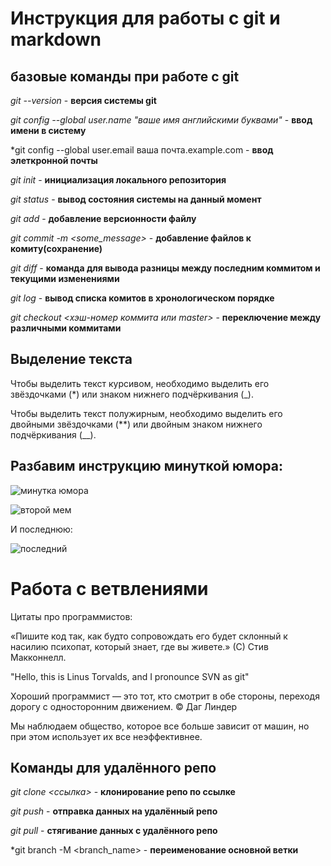 # Инструкция для работы с git и markdown

## базовые команды при работе с git


*git --version*  -  **версия системы git**

*git config --global user.name "ваше имя английскими буквами"* - **ввод имени в систему**

*git config --global user.email ваша почта.example.com - **ввод элеткронной почты**

*git init* - **инициализация локального репозитория**

*git status* - **вывод состояния системы на данный момент**

*git add* - **добавление версионности файлу**

*git commit -m <some_message>* - **добавление файлов к комиту(сохранение)**

*git diff* - **команда для вывода разницы между последним коммитом и текущими изменениями**

*git log* - **вывод списка комитов в хронологическом порядке**

*git checkout <хэш-номер коммита или master>* - **переключение между различными коммитами**

## Выделение текста

Чтобы выделить текст курсивом, необходимо выделить его звёздочками (*) или знаком нижнего подчёркивания (_). 

Чтобы  выделить текст полужирным, необходимо выделить его двойными звёздочками (**) или двойным знаком нижнего подчёркивания (__). 

## Разбавим инструкцию минуткой юмора:

![минутка юмора](image.jpeg)

![второй мем](image_1.jpeg)

И последнюю:

![последний](image_2.jpeg)

# Работа с ветвлениями

Цитаты про программистов:

«Пишите код так, как будто сопровождать его будет склонный к насилию психопат, который знает, где вы живете.» (С) Стив Макконнелл.

"Hello, this is Linus Torvalds, and I pronounce SVN as git"

Хороший программист — это тот, кто смотрит в обе стороны, переходя дорогу с односторонним движением. © Даг Линдер

Мы наблюдаем общество, которое все больше зависит от машин, но при этом использует их все неэффективнее.

## Команды для удалённого репо

*git clone <ссылка>* - **клонирование репо по ссылке**

*git push* - **отправка данных на удалённый репо**

*git pull* - **стягивание данных с удалённого репо**

*git branch -M <branch_name> - **переименование основной ветки**